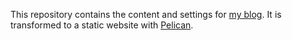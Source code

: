This repository contains the content and settings for [my blog](http://peterdesmet.github.com). It is transformed to a static website with [Pelican](http://docs.getpelican.com/en/3.1.1/).